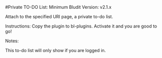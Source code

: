 #Private TO-DO List:
Minimum Bludit Version: v2.1.x

Attach to the specified URI page, a private to-do list.

Instructions:
Copy the plugin to bl-plugins.
Activate it and you are good to go!

Notes:

This to-do list will only show if you are logged in.
